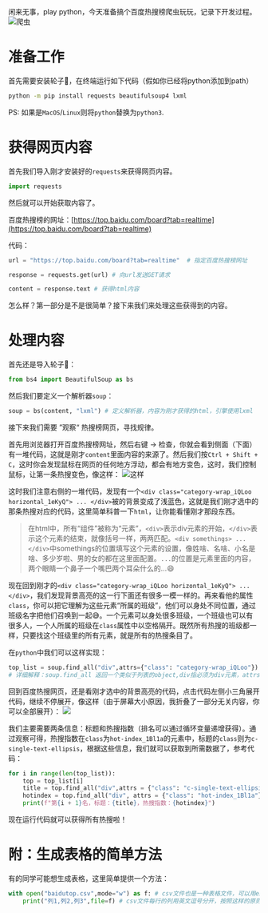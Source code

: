闲来无事，play python，今天准备搞个百度热搜榜爬虫玩玩，记录下开发过程。
![爬虫](https://img.doing1024.us.kg/file/5817633a2489dbdfe2415.jpg)

# 准备工作

首先需要安装轮子🛞，在终端运行如下代码（假如你已经将python添加到path）

```bash
python -m pip install requests beautifulsoup4 lxml
```

PS: 如果是`MacOS`/`Linux`则将`python`替换为`python3`.

# 获得网页内容

首先我们导入刚才安装好的`requests`来获得网页内容。

```python
import requests
```

然后就可以开始获取内容了。

百度热搜榜的网址：[https://top.baidu.com/board?tab=realtime](https://top.baidu.com/board?tab=realtime)

代码：

```python
url = "https://top.baidu.com/board?tab=realtime"  # 指定百度热搜榜网址

response = requests.get(url) # 向url发送GET请求

content = response.text # 获得html内容
```

怎么样？第一部分是不是很简单？接下来我们来处理这些获得到的内容。

# 处理内容

首先还是导入轮子🛞：

```python
from bs4 import BeautifulSoup as bs
```

然后我们要定义一个解析器`soup`：

```python
soup = bs(content, "lxml") # 定义解析器，内容为刚才获得的html，引擎使用lxml
```

接下来我们需要 ”观察“ 热搜榜网页，寻找规律。

首先用浏览器打开百度热搜榜网址，然后右键 -> 检查，你就会看到侧面（下面）有一堆代码，这就是刚才`content`里面内容的来源了。然后我们按`Ctrl + Shift + C`，这时你会发现鼠标在网页的任何地方浮动，都会有地方变色，这时，我们控制鼠标，让第一条热搜变色，像这样：
![这样](https://img.doing1024.us.kg/file/1d64741823b585660a9c4.png)

这时我们注意右侧的一堆代码，发现有一个`<div class="category-wrap_iQLoo horizontal_1eKyQ"> ... </div>`被的背景变成了浅蓝色，这就是我们刚才选中的那条热搜对应的代码，这里简单科普一下`html`，让你能看懂刚才那段东西。

> 在html中，所有“组件”被称为“元素”，`<div>`表示div元素的开始，`</div>`表示这个元素的结束，就像括号一样，两两匹配。`<div somethings> ... </div>`中somethings的位置填写这个元素的设置，像姓啥、名啥、小名是啥、多少岁啦、男的女的都在这里面配置。`...`的位置是元素里面的内容，两个眼睛一个鼻子一个嘴巴两个耳朵什么的...😄

现在回到刚才的`<div class="category-wrap_iQLoo horizontal_1eKyQ"> ... </div>`，我们发现背景高亮的这一行下面还有很多一模一样的。再来看他的属性`class`，你可以把它理解为这些元素“所属的班级”，他们可以身处不同位置，通过班级名字把他们召唤到一起😅。一个元素可以身处很多班级，一个班级也可以有很多人，一个人所属的班级在`class`属性中以空格隔开。既然所有热搜的班级都一样，只要找这个班级里的所有元素，就是所有的热搜条目了。

在`python`中我们可以这样实现：

```python
top_list = soup.find_all("div",attrs={"class": "category-wrap_iQLoo"})
# 详细解释：soup.find_all 返回一个类似于列表的object,div指必须为div元素，attrs为筛选条件，网页中的class被空格分开了，我们选其中一个就可以了。
```

回到百度热搜网页，还是看刚才选中的背景高亮的代码，点击代码左侧小三角展开代码，继续不停展开，像这样（由于屏幕大小原因，我折叠了一部分无关内容，你可以全部展开）：
![](https://img.doing1024.us.kg/file/6db2cbfd97f0242f80d85.png)

我们主要需要两条信息：标题和热搜指数（排名可以通过循环变量递增获得）。通过观察可得，热搜指数在`class`为`hot-index_1Bl1a`的元素中，标题的`class`则为`c-single-text-ellipsis`，根据这些信息，我们就可以获取到所需数据了，参考代码：

```python
for i in range(len(top_list)):
    top = top_list[i]
    title = top.find_all("div",attrs = {"class": "c-single-text-ellipsis"}).get_text().strip()  # get_text用于获取元素中的文本，strip用于去掉头尾空格
    hotindex = top.find_all("div", attrs = {"class": "hot-index_1Bl1a"})[0].get_text().strip() # 同上
    print(f"第{i + 1}名，标题：{title}，热搜指数：{hotindex}")
```

现在运行代码就可以获得所有热搜啦！

# 附：生成表格的简单方法

有的同学可能想生成表格，这里简单提供一个方法：

```python
with open("baidutop.csv",mode="w") as f: # csv文件也是一种表格文件，可以用excel直接打开
    print("列1,列2,列3",file=f) # csv文件每行的列用英文逗号分开，按照这样的原则替换刚才的代码即可。
```
